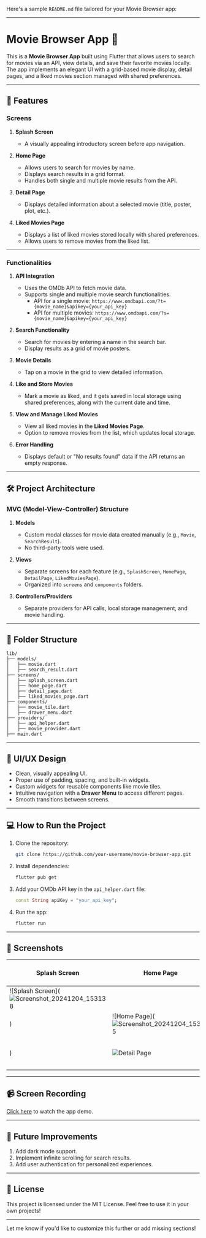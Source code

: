 Here's a sample `README.md` file tailored for your Movie Browser app:

---

# Movie Browser App 🎥

This is a **Movie Browser App** built using Flutter that allows users to search for movies via an API, view details, and save their favorite movies locally. The app implements an elegant UI with a grid-based movie display, detail pages, and a liked movies section managed with shared preferences.

---

## 📱 Features

### Screens
1. **Splash Screen**  
   - A visually appealing introductory screen before app navigation.

2. **Home Page**  
   - Allows users to search for movies by name.  
   - Displays search results in a grid format.  
   - Handles both single and multiple movie results from the API.  

3. **Detail Page**  
   - Displays detailed information about a selected movie (title, poster, plot, etc.).

4. **Liked Movies Page**  
   - Displays a list of liked movies stored locally with shared preferences.  
   - Allows users to remove movies from the liked list.

---

### Functionalities
1. **API Integration**  
   - Uses the OMDb API to fetch movie data.  
   - Supports single and multiple movie search functionalities.  
     - API for a single movie: `https://www.omdbapi.com/?t={movie_name}&apikey={your_api_key}`  
     - API for multiple movies: `https://www.omdbapi.com/?s={movie_name}&apikey={your_api_key}`  

2. **Search Functionality**  
   - Search for movies by entering a name in the search bar.  
   - Display results as a grid of movie posters.

3. **Movie Details**  
   - Tap on a movie in the grid to view detailed information.

4. **Like and Store Movies**  
   - Mark a movie as liked, and it gets saved in local storage using shared preferences, along with the current date and time.

5. **View and Manage Liked Movies**  
   - View all liked movies in the **Liked Movies Page**.  
   - Option to remove movies from the list, which updates local storage.

6. **Error Handling**  
   - Displays default or "No results found" data if the API returns an empty response.

---

## 🛠️ Project Architecture

### MVC (Model-View-Controller) Structure
1. **Models**  
   - Custom modal classes for movie data created manually (e.g., `Movie`, `SearchResult`).  
   - No third-party tools were used.

2. **Views**  
   - Separate screens for each feature (e.g., `SplashScreen`, `HomePage`, `DetailPage`, `LikedMoviesPage`).  
   - Organized into `screens` and `components` folders.

3. **Controllers/Providers**  
   - Separate providers for API calls, local storage management, and movie handling.

---

## 📂 Folder Structure

```
lib/
├── models/
│   ├── movie.dart
│   ├── search_result.dart
├── screens/
│   ├── splash_screen.dart
│   ├── home_page.dart
│   ├── detail_page.dart
│   ├── liked_movies_page.dart
├── components/
│   ├── movie_tile.dart
│   ├── drawer_menu.dart
├── providers/
│   ├── api_helper.dart
│   ├── movie_provider.dart
├── main.dart
```

---

## 🎨 UI/UX Design

- Clean, visually appealing UI.  
- Proper use of padding, spacing, and built-in widgets.  
- Custom widgets for reusable components like movie tiles.  
- Intuitive navigation with a **Drawer Menu** to access different pages.  
- Smooth transitions between screens.

---

## 💻 How to Run the Project

1. Clone the repository:
   ```bash
   git clone https://github.com/your-username/movie-browser-app.git
   ```
2. Install dependencies:
   ```bash
   flutter pub get
   ```
3. Add your OMDb API key in the `api_helper.dart` file:
   ```dart
   const String apiKey = "your_api_key";
   ```
4. Run the app:
   ```bash
   flutter run
   ```

---

## 📸 Screenshots

| **Splash Screen**         | **Home Page**        | **Detail Page**          | **Liked Movies Page**        |
|----------------------------|----------------------|--------------------------|------------------------------|
| ![Splash Screen](![Screenshot_20241204_153138](https://github.com/user-attachments/assets/e011bbf6-0668-4f9d-b812-0ae62e59b5a3)
)   | ![Home Page](![Screenshot_20241204_153215](https://github.com/user-attachments/assets/05556fe8-776d-442a-ae94-f34fd8b17ac0)
)  | ![Detail Page]([link3](https://github.com/vigneshfluter/adv_exam_movie_app))    | ![Liked Movies Page]([link4](https://github.com/vigneshfluter/adv_exam_movie_app)) |

---

## 📹 Screen Recording

[Click here](link-to-recording) to watch the app demo.

---

## 🚀 Future Improvements

1. Add dark mode support.  
2. Implement infinite scrolling for search results.  
3. Add user authentication for personalized experiences.  

---

## 📝 License

This project is licensed under the MIT License. Feel free to use it in your own projects!

---

Let me know if you'd like to customize this further or add missing sections!
